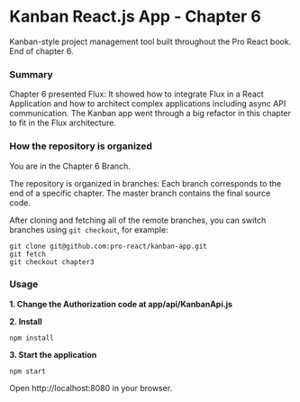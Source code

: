Kanban React.js App - Chapter 6
=================================

Kanban-style project management tool built throughout the Pro React book. End of chapter 6.

### Summary

Chapter 6 presented Flux: It showed how to integrate Flux in a React Application and how to architect complex applications including async API communication.
The Kanban app went through a big refactor in this chapter to fit in the Flux architecture.

### How the repository is organized

You are in the Chapter 6 Branch.

The repository is organized in branches: Each branch corresponds to the end of a specific chapter. The master branch contains the final source code.

After cloning and fetching all of the remote branches, you can switch branches using `git checkout`, for example:

```
git clone git@github.com:pro-react/kanban-app.git
git fetch
git checkout chapter3
```

### Usage

**1. Change the Authorization code at app/api/KanbanApi.js**

**2. Install**
```
npm install
```

**3. Start the application**
```
npm start
```

Open http://localhost:8080 in your browser.
